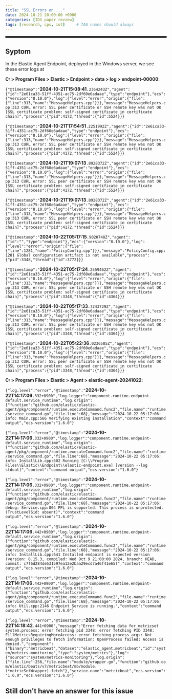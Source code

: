 ```yaml
---
title: "SSL Errors on ..."
date: 2024-10-21 20:00:00 +0900
categories: [IDS paper review]
tags: [research, cps, iot]     # TAG names should always 
---
```


<hr style="height: 5px; background-color: black;">

## Syptom

In the Elastic Agent Endpoint, deployed in the Windows server, we see these error logs at 

**C: > Program Files > Elastic > Endpoint > data > log > endpoint-00000**:


`{"@timestamp":"`**2024-10-21T15:08:41**`.2364243Z","agent":{"id":"2e61ca33-51ff-4351-ac75-2df60e6adaae","type":"endpoint"},"ecs":{"version":"8.10.0"},"log":{"level":"error","origin":{"file":{"line":313,"name":"MessageHelpers.cpp"}}},"message":"MessageHelpers.cpp:313 CURL error: SSL peer certificate or SSH remote key was not OK [SSL certificate problem: self-signed certificate in certificate chain]","process":{"pid":4172,"thread":{"id":5524}}}`

`{"@timestamp":"`**2024-10-21T17:54:51**`.2251992Z","agent":{"id":"2e61ca33-51ff-4351-ac75-2df60e6adaae","type":"endpoint"},"ecs":{"version":"8.10.0"},"log":{"level":"error","origin":{"file":{"line":313,"name":"MessageHelpers.cpp"}}},"message":"MessageHelpers.cpp:313 CURL error: SSL peer certificate or SSH remote key was not OK [SSL certificate problem: self-signed certificate in certificate chain]","process":{"pid":4172,"thread":{"id":5524}}}`

`{"@timestamp":"`**2024-10-21T19:07:13**`.8928372Z","agent":{"id":"2e61ca33-51ff-4351-ac75-2df60e6adaae","type":"endpoint"},"ecs":{"version":"8.10.0"},"log":{"level":"error","origin":{"file":{"line":313,"name":"MessageHelpers.cpp"}}},"message":"MessageHelpers.cpp:313 CURL error: SSL peer certificate or SSH remote key was not OK [SSL certificate problem: self-signed certificate in certificate chain]","process":{"pid":4172,"thread":{"id":5524}}}`

`{"@timestamp":"`**2024-10-21T19:07:13**`.8928372Z","agent":{"id":"2e61ca33-51ff-4351-ac75-2df60e6adaae","type":"endpoint"},"ecs":{"version":"8.10.0"},"log":{"level":"error","origin":{"file":{"line":313,"name":"MessageHelpers.cpp"}}},"message":"MessageHelpers.cpp:313 CURL error: SSL peer certificate or SSH remote key was not OK [SSL certificate problem: self-signed certificate in certificate chain]","process":{"pid":4172,"thread":{"id":5524}}}`

`{"@timestamp":"`**2024-10-22T05:17:15**`.9020748Z","agent":{"id":"","type":"endpoint"},"ecs":{"version":"8.10.0"},"log":{"level":"error","origin":{"file":{"line":1281,"name":"PolicyConfig.cpp"}}},"message":"PolicyConfig.cpp:1281 Global configuration artifact is not available","process":{"pid":3348,"thread":{"id":3772}}}`

`{"@timestamp":"`**2024-10-22T05:17:24**`.2559462Z","agent":{"id":"2e61ca33-51ff-4351-ac75-2df60e6adaae","type":"endpoint"},"ecs":{"version":"8.10.0"},"log":{"level":"error","origin":{"file":{"line":313,"name":"MessageHelpers.cpp"}}},"message":"MessageHelpers.cpp:313 CURL error: SSL peer certificate or SSH remote key was not OK [SSL certificate problem: self-signed certificate in certificate chain]","process":{"pid":3348,"thread":{"id":4364}}}`

`{"@timestamp":"`**2024-10-22T05:17:33**`.7243729Z","agent":{"id":"2e61ca33-51ff-4351-ac75-2df60e6adaae","type":"endpoint"},"ecs":{"version":"8.10.0"},"log":{"level":"error","origin":{"file":{"line":313,"name":"MessageHelpers.cpp"}}},"message":"MessageHelpers.cpp:313 CURL error: SSL peer certificate or SSH remote key was not OK [SSL certificate problem: self-signed certificate in certificate chain]","process":{"pid":3348,"thread":{"id":4364}}}`

`{"@timestamp":"`**2024-10-22T05:22:36**`.0236585Z","agent":{"id":"2e61ca33-51ff-4351-ac75-2df60e6adaae","type":"endpoint"},"ecs":{"version":"8.10.0"},"log":{"level":"error","origin":{"file":{"line":313,"name":"MessageHelpers.cpp"}}},"message":"MessageHelpers.cpp:313 CURL error: SSL peer certificate or SSH remote key was not OK [SSL certificate problem: self-signed certificate in certificate chain]","process":{"pid":3348,"thread":{"id":4364}}}`

**C: > Program Files > Elastic > Agent >  elastic-agent-20241022**:

`{"log.level":"error","@timestamp":"`**2024-10-22T14:17:06**`.332+0900","log.logger":"component.runtime.endpoint-default.service_runtime","log.origin":{"function":"github.com/elastic/elastic-agent/pkg/component/runtime.executeCommand.func2","file.name":"runtime/service_command.go","file.line":68},"message":"2024-10-22 05:17:06: info: Main.cpp:566 Verifying existing installation","context":"command output","ecs.version":"1.6.0"}`

`{"log.level":"error","@timestamp":"`**2024-10-22T14:17:06**`.332+0900","log.logger":"component.runtime.endpoint-default.service_runtime","log.origin":{"function":"github.com/elastic/elastic-agent/pkg/component/runtime.executeCommand.func2","file.name":"runtime/service_command.go","file.line":68},"message":"2024-10-22 05:17:06: info: InstallLib.cpp:602 Running [C:\\Program Files\\Elastic\\Endpoint\\elastic-endpoint.exe] [version --log stdout]","context":"command output","ecs.version":"1.6.0"}`

`{"log.level":"error","@timestamp":"`**2024-10-22T14:17:06**`.332+0900","log.logger":"component.runtime.endpoint-default.service_runtime","log.origin":{"function":"github.com/elastic/elastic-agent/pkg/component/runtime.executeCommand.func2","file.name":"runtime/service_command.go","file.line":68},"message":"2024-10-22 05:17:06: debug: Service.cpp:804 PPL is supported. This process is unprotected. (TrustLevelSid: absent)","context":"command output","ecs.version":"1.6.0"}`

`{"log.level":"error","@timestamp":"`**2024-10-22T14:17:06**`.442+0900","log.logger":"component.runtime.endpoint-default.service_runtime","log.origin":{"function":"github.com/elastic/elastic-agent/pkg/component/runtime.executeCommand.func2","file.name":"runtime/service_command.go","file.line":68},"message":"2024-10-22 05:17:06: info: InstallLib.cpp:641 Installed endpoint is expected version (version: 8.15.3, compiled: Wed Oct 9 21:00:00 2024, branch: HEAD, commit: c7f6d284de531597ea12e2baa29ecd7a46f41e65)","context":"command output","ecs.version":"1.6.0"}`

`{"log.level":"error","@timestamp":"`**2024-10-22T14:17:06**`.442+0900","log.logger":"component.runtime.endpoint-default.service_runtime","log.origin":{"function":"github.com/elastic/elastic-agent/pkg/component/runtime.executeCommand.func2","file.name":"runtime/service_command.go","file.line":68},"message":"2024-10-22 05:17:06: info: Util.cpp:2146 Endpoint Service is running.","context":"command output","ecs.version":"1.6.0"}`

`{"log.level":"error","@timestamp":"`**2024-10-22T14:18:42**`.441+0900","message":"Error fetching data for metricset system.process: error fetching pid 3348: error fetching PID 3348: FillMetricsRequiringMoreAccess: error fetching process args: Not enough privileges to fetch information: OpenProcess failed: Access is denied.","component":{"binary":"metricbeat","dataset":"elastic_agent.metricbeat","id":"system/metrics-monitoring","type":"system/metrics"},"log":{"source":"system/metrics-monitoring"},"log.origin":{"file.line":256,"file.name":"module/wrapper.go","function":"github.com/elastic/beats/v7/metricbeat/mb/module.(*metricSetWrapper).fetch"},"service.name":"metricbeat","ecs.version":"1.6.0","ecs.version":"1.6.0"}`

## Still don't have an answer for this issue